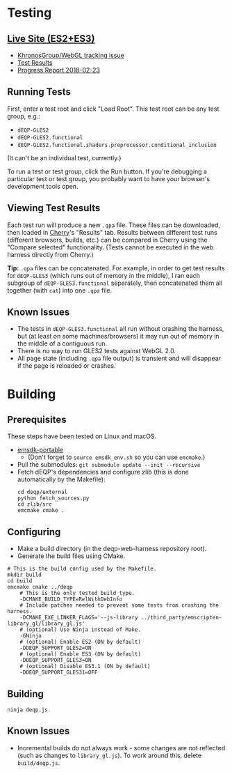 # Testing

## [Live Site (ES2+ES3)](http://kai.graphics/deqp-web-harness-live/)

* [KhronosGroup/WebGL tracking issue](https://github.com/KhronosGroup/WebGL/issues/2599)
* [Test Results](https://drive.google.com/corp/drive/u/1/folders/1sfsWaMEzxpShfSZaFf6uWk90wBgM2Uzt)
* [Progress Report 2018-02-23](https://docs.google.com/document/d/1QtiiNBL0U5Dyv2IuDrJy5H1UIGxitd32IJBApSecZ7c/edit?usp=sharing)

## Running Tests

First, enter a test root and click "Load Root".
This test root can be any test group, e.g.:

* `dEQP-GLES2`
* `dEQP-GLES2.functional`
* `dEQP-GLES2.functional.shaders.preprocessor.conditional_inclusion`

(It can't be an individual test, currently.)

To run a test or test group, click the Run button.
If you're debugging a particular test or test group, you probably want to have
your browser's development tools open.

## Viewing Test Results

Each test run will produce a new `.qpa` file.
These files can be downloaded, then loaded in
[Cherry](https://android.googlesource.com/platform/external/cherry/+/master/README)'s
"Results" tab.
Results between different test runs (different browsers, builds, etc.) can be
compared in Cherry using the "Compare selected" functionality.
(Tests cannot be executed in the web harness directly from Cherry.)

**Tip:** `.qpa` files can be concatenated. For example, in order to get test
results for `dEQP-GLES3` (which runs out of memory in the middle), I ran each
subgroup of `dEQP-GLES3.functional` separately, then concatenated them all
together (with `cat`) into one `.qpa` file.

## Known Issues

* The tests in `dEQP-GLES3.functional` all run without crashing the harness,
  but (at least on some machines/browsers) it may run out of memory in the
  middle of a contiguous run.
* There is no way to run GLES2 tests against WebGL 2.0.
* All page state (including `.qpa` file output) is transient and will disappear
  if the page is reloaded or crashes.

# Building

## Prerequisites

These steps have been tested on Linux and macOS.

* [emsdk-portable](https://kripken.github.io/emscripten-site/docs/getting_started/downloads.html)
    * (Don't forget to `source emsdk_env.sh` so you can use `emcmake`.)
* Pull the submodules: `git submodule update --init --recursive`
* Fetch dEQP's dependencies and configure zlib (this is done automatically by
  the Makefile):
    ```
    cd deqp/external
    python fetch_sources.py
    cd zlib/src
    emcmake cmake .
    ```

## Configuring

* Make a build directory (in the deqp-web-harness repository root).
* Generate the build files using CMake.

```
# This is the build config used by the Makefile.
mkdir build
cd build
emcmake cmake ../deqp
    # This is the only tested build type.
    -DCMAKE_BUILD_TYPE=RelWithDebInfo
    # Include patches needed to prevent some tests from crashing the harness.
    -DCMAKE_EXE_LINKER_FLAGS='--js-library ../third_party/emscripten-library_gl/library_gl.js'
    # (optional) Use Ninja instead of Make.
    -GNinja
    # (optional) Enable ES2 (ON by default)
    -DDEQP_SUPPORT_GLES2=ON
    # (optional) Enable ES3 (ON by default)
    -DDEQP_SUPPORT_GLES3=ON
    # (optional) Disable ES3.1 (ON by default)
    -DDEQP_SUPPORT_GLES31=OFF
```

## Building

```
ninja deqp.js
```

## Known Issues

* Incremental builds do not always work - some changes are not reflected (such
  as changes to `library_gl.js`). To work around this, delete `build/deqp.js`.
